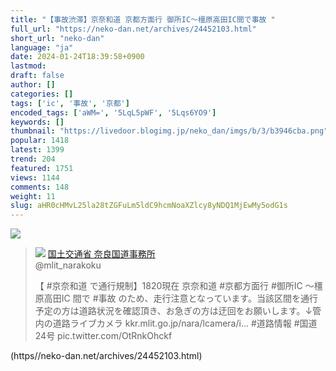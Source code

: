 ```yaml
---
title: "【事故渋滞】京奈和道 京都方面行 御所IC～橿原高田IC間で事故 "
full_url: "https://neko-dan.net/archives/24452103.html"
short_url: "neko-dan"
language: "ja"
date: 2024-01-24T18:39:58+0900
lastmod: 
draft: false
author: []
categories: []
tags: ['ic', '事故', '京都']
encoded_tags: ['aWM=', '5LqL5pWF', '5Lqs6YO9']
keywords: []
thumbnail: "https://livedoor.blogimg.jp/neko_dan/imgs/b/3/b3946cba.png"
popular: 1418
latest: 1399
trend: 204
featured: 1751
views: 1144
comments: 148
weight: 11
slug: aHR0cHMvL25la28tZGFuLm5ldC9hcmNoaXZlcy8yNDQ1MjEwMy5odG1s
---
```


![](https://livedoor.blogimg.jp/neko_dan/imgs/b/3/b3946cba.png)

<blockquote id='twibodyAwBkRuQ10C'> <p> <img src='https//livedoor.blogimg.jp/neko_dan/imgs/b/3/b33f022d.jpg'> <a href='https//twitter.com/mlit_narakoku/status/1750085758789304551' target='_blank'>国土交通省 奈良国道事務所 </a><br> @mlit_narakoku </p> <p id='twitextAwBkRuQ10C'> 【 #京奈和道 で通行規制】1820現在 京奈和道 #京都方面行 #御所IC ～橿原高田IC 間で #事故 のため、走行注意となっています。当該区間を通行予定の方は道路状況を確認頂き、お急ぎの方は迂回をお願いします。↓管内の道路ライブカメラ kkr.mlit.go.jp/nara/lcamera/i… #道路情報 #国道24号 pic.twitter.com/OtRnkOhckf </p> <p> <a href='https//twitter.com/mlit_narakoku/status/1750085758789304551' target='_blank'></a> </p> </blockquote> 

(https//neko-dan.net/archives/24452103.html)
